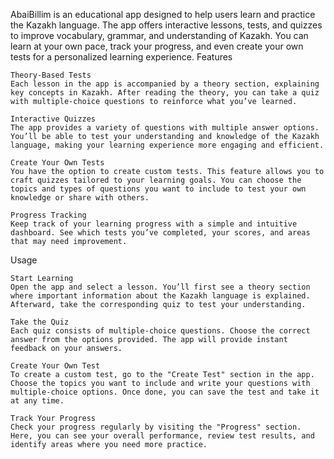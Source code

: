 AbaiBillim is an educational app designed to help users learn and practice the Kazakh language. The app offers interactive lessons, tests, and quizzes to improve vocabulary, grammar, and understanding of Kazakh. You can learn at your own pace, track your progress, and even create your own tests for a personalized learning experience.
Features

    Theory-Based Tests
    Each lesson in the app is accompanied by a theory section, explaining key concepts in Kazakh. After reading the theory, you can take a quiz with multiple-choice questions to reinforce what you’ve learned.

    Interactive Quizzes
    The app provides a variety of questions with multiple answer options. You’ll be able to test your understanding and knowledge of the Kazakh language, making your learning experience more engaging and efficient.

    Create Your Own Tests
    You have the option to create custom tests. This feature allows you to craft quizzes tailored to your learning goals. You can choose the topics and types of questions you want to include to test your own knowledge or share with others.

    Progress Tracking
    Keep track of your learning progress with a simple and intuitive dashboard. See which tests you’ve completed, your scores, and areas that may need improvement.

Usage

    Start Learning
    Open the app and select a lesson. You’ll first see a theory section where important information about the Kazakh language is explained. Afterward, take the corresponding quiz to test your understanding.

    Take the Quiz
    Each quiz consists of multiple-choice questions. Choose the correct answer from the options provided. The app will provide instant feedback on your answers.

    Create Your Own Test
    To create a custom test, go to the "Create Test" section in the app. Choose the topics you want to include and write your questions with multiple-choice options. Once done, you can save the test and take it at any time.

    Track Your Progress
    Check your progress regularly by visiting the "Progress" section. Here, you can see your overall performance, review test results, and identify areas where you need more practice.